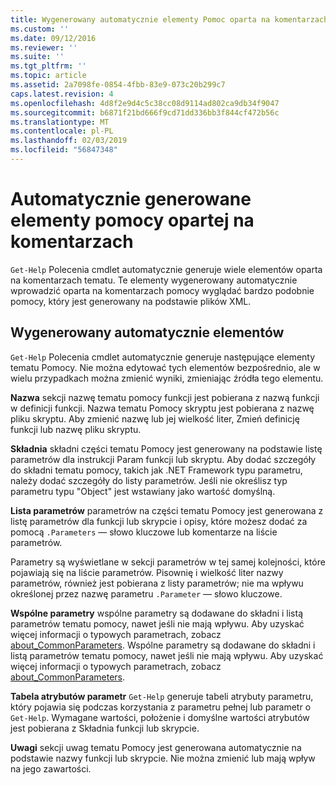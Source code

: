 ```yaml
---
title: Wygenerowany automatycznie elementy Pomoc oparta na komentarzach | Dokumentacja firmy Microsoft
ms.custom: ''
ms.date: 09/12/2016
ms.reviewer: ''
ms.suite: ''
ms.tgt_pltfrm: ''
ms.topic: article
ms.assetid: 2a7098fe-0854-4fbb-83e9-073c20b299c7
caps.latest.revision: 4
ms.openlocfilehash: 4d8f2e9d4c5c38cc08d9114ad802ca9db34f9047
ms.sourcegitcommit: b6871f21bd666f9cd71dd336bb3f844cf472b56c
ms.translationtype: MT
ms.contentlocale: pl-PL
ms.lasthandoff: 02/03/2019
ms.locfileid: "56847348"
---
```

# <a name="autogenerated-elements-of-comment-based-help"></a>Automatycznie generowane elementy pomocy opartej na komentarzach

`Get-Help` Polecenia cmdlet automatycznie generuje wiele elementów oparta na komentarzach tematu. Te elementy wygenerowany automatycznie wprowadzić oparta na komentarzach pomocy wyglądać bardzo podobnie pomocy, który jest generowany na podstawie plików XML.

## <a name="autogenerated-elements"></a>Wygenerowany automatycznie elementów

`Get-Help` Polecenia cmdlet automatycznie generuje następujące elementy tematu Pomocy. Nie można edytować tych elementów bezpośrednio, ale w wielu przypadkach można zmienić wyniki, zmieniając źródła tego elementu.

**Nazwa** sekcji nazwę tematu pomocy funkcji jest pobierana z nazwą funkcji w definicji funkcji. Nazwa tematu Pomocy skryptu jest pobierana z nazwę pliku skryptu. Aby zmienić nazwę lub jej wielkość liter, Zmień definicję funkcji lub nazwę pliku skryptu.

**Składnia** składni części tematu Pomocy jest generowany na podstawie listę parametrów dla instrukcji Param funkcji lub skryptu. Aby dodać szczegóły do składni tematu pomocy, takich jak .NET Framework typu parametru, należy dodać szczegóły do listy parametrów. Jeśli nie określisz typ parametru typu "Object" jest wstawiany jako wartość domyślną.

**Lista parametrów** parametrów na części tematu Pomocy jest generowana z listę parametrów dla funkcji lub skrypcie i opisy, które możesz dodać za pomocą `.Parameters` — słowo kluczowe lub komentarze na liście parametrów.

Parametry są wyświetlane w sekcji parametrów w tej samej kolejności, które pojawiają się na liście parametrów. Pisownię i wielkość liter nazwy parametrów, również jest pobierana z listy parametrów; nie ma wpływu określonej przez nazwę parametru `.Parameter` — słowo kluczowe.

**Wspólne parametry** wspólne parametry są dodawane do składni i listą parametrów tematu pomocy, nawet jeśli nie mają wpływu. Aby uzyskać więcej informacji o typowych parametrach, zobacz [about_CommonParameters](/powershell/module/microsoft.powershell.core/about/about_commonparameters).
Wspólne parametry są dodawane do składni i listą parametrów tematu pomocy, nawet jeśli nie mają wpływu. Aby uzyskać więcej informacji o typowych parametrach, zobacz [about_CommonParameters](/powershell/module/microsoft.powershell.core/about/about_commonparameters).

**Tabela atrybutów parametr** 
 `Get-Help` generuje tabeli atrybuty parametru, który pojawia się podczas korzystania z parametru pełnej lub parametr o `Get-Help`. Wymagane wartości, położenie i domyślne wartości atrybutów jest pobierana z Składnia funkcji lub skrypcie.

**Uwagi** sekcji uwag tematu Pomocy jest generowana automatycznie na podstawie nazwy funkcji lub skrypcie. Nie można zmienić lub mają wpływ na jego zawartości.
